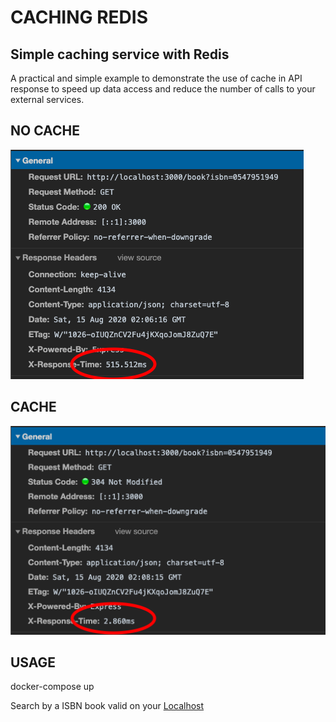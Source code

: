 ﻿# CACHING REDIS
## Simple caching service with Redis

A practical and simple example to demonstrate the use of cache in API response to speed up data access and reduce the number of calls to your external services.

## NO CACHE
![Screenshot](images/no-cache.png)

## CACHE
![Screenshot](images/cache.png)

## USAGE
docker-compose up 

Search by a ISBN book valid on your [Localhost](http://localhost:3000/book?isbn=9788532503237)